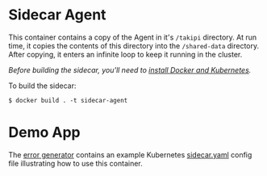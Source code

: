 # Sidecar Agent
This container contains a copy of the Agent in it's `/takipi` directory. At run time, it copies the contents of this directory into the `/shared-data` directory. After copying, it enters an infinite loop to keep it running in the cluster.

*Before building the sidecar, you'll need to [install Docker and Kubernetes](../../README.md).*

To build the sidecar:

```console
$ docker build . -t sidecar-agent
```

# Demo App
The [error generator](../../demos/error-generator) contains an example Kubernetes [sidecar.yaml](../../demos/error-generator/sidecar.yaml) config file illustrating how to use this container.